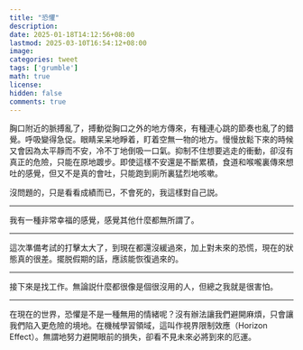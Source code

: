 ```yaml
---
title: "恐懼"
description: 
date: 2025-01-18T14:12:56+08:00
lastmod: 2025-03-10T16:54:12+08:00
image: 
categories: tweet
tags: ['grumble']
math: true
license: 
hidden: false
comments: true
---
```


胸口附近的脈搏亂了，搏動從胸口之外的地方傳來，有種連心跳的節奏也亂了的錯覺。呼吸變得急促。眼睛呆呆地睜着，盯着空無一物的地方。慢慢放鬆下來的時候又會因為太平靜而不安，冷不丁地倒吸一口氣。抑制不住想要逃走的衝動，卻沒有真正的危險，只能在原地踱步。即使這樣不安還是不斷累積，食道和喉嚨裏傳來想吐的感覺，但又不是真的會吐，只能跑到廁所裏猛烈地咳嗽。

沒問題的，只是看看成績而已，不會死的，我這樣對自己説。
***
我有一種非常幸福的感覺，感覺其他什麼都無所謂了。
***
這次準備考試的打擊太大了，到現在都還沒緩過來，加上對未來的恐慌，現在的狀態真的很差。擺脱假期的話，應該能恢復過來的。
***
接下來是找工作。無論説什麼都很像是個很沒用的人，但總之我就是很害怕。

***
在現在的世界，恐懼是不是一種無用的情緒呢？沒有辦法讓我們避開麻煩，只會讓我們陷入更危險的境地。在機械學習領域，這叫作視界限制效應（Horizon Effect）。無謂地努力避開眼前的損失，卻看不見未來必將到來的厄運。

